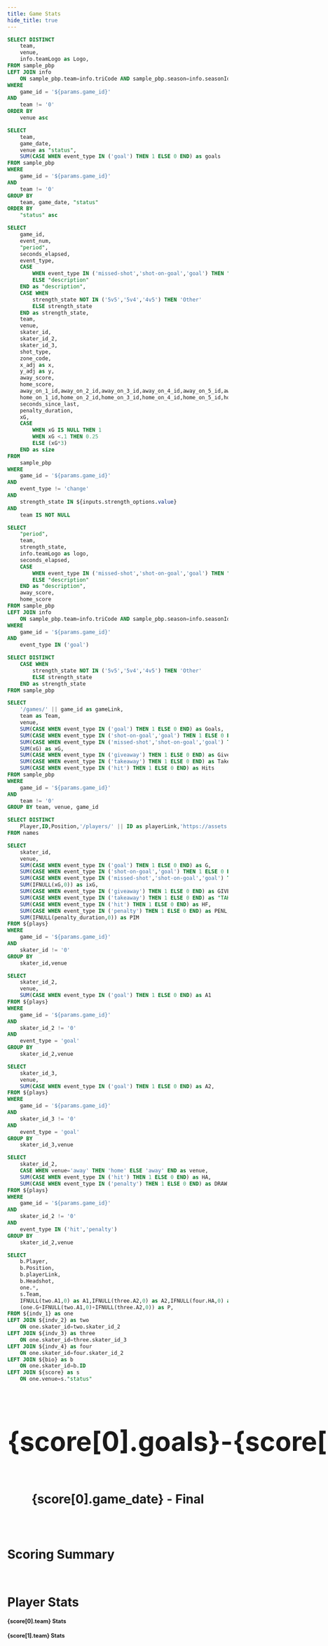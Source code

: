 ```yaml
---
title: Game Stats
hide_title: true
---
```


```sql logos
SELECT DISTINCT
    team,
    venue,
    info.teamLogo as Logo,
FROM sample_pbp
LEFT JOIN info
    ON sample_pbp.team=info.triCode AND sample_pbp.season=info.seasonId
WHERE
    game_id = '${params.game_id}'
AND
    team != '0'
ORDER BY
    venue asc
```

```sql score
SELECT
    team,
    game_date,
    venue as "status",
    SUM(CASE WHEN event_type IN ('goal') THEN 1 ELSE 0 END) as goals
FROM sample_pbp
WHERE
    game_id = '${params.game_id}'
AND
    team != '0'
GROUP BY
    team, game_date, "status"
ORDER BY
    "status" asc
```

```sql plays
SELECT
    game_id,
    event_num,
    "period",
    seconds_elapsed,
    event_type,
    CASE
        WHEN event_type IN ('missed-shot','shot-on-goal','goal') THEN "description" || ' - xG: ' || SUBSTRING(("xG"*100),1,5) || '%'
        ELSE "description"
    END as "description",
    CASE WHEN
        strength_state NOT IN ('5v5','5v4','4v5') THEN 'Other'
        ELSE strength_state
    END as strength_state,
    team,
    venue,
    skater_id,
    skater_id_2,
    skater_id_3,
    shot_type,
    zone_code,
    x_adj as x,
    y_adj as y,
    away_score,
    home_score,
    away_on_1_id,away_on_2_id,away_on_3_id,away_on_4_id,away_on_5_id,away_on_6_id,away_goalie_id,
    home_on_1_id,home_on_2_id,home_on_3_id,home_on_4_id,home_on_5_id,home_on_6_id,home_goalie_id,
    seconds_since_last,
    penalty_duration,
    xG,
    CASE
        WHEN xG IS NULL THEN 1
        WHEN xG <.1 THEN 0.25
        ELSE (xG*3)
    END as size
FROM
    sample_pbp
WHERE
    game_id = '${params.game_id}'
AND
    event_type != 'change'
AND
    strength_state IN ${inputs.strength_options.value}
AND
    team IS NOT NULL
```

```sql scoring_summary
SELECT
    "period",
    team,
    strength_state,
    info.teamLogo as logo,
    seconds_elapsed,
    CASE
        WHEN event_type IN ('missed-shot','shot-on-goal','goal') THEN "description" || ' - xG: ' || SUBSTRING(("xG"*100),1,5) || '%'
        ELSE "description"
    END as "description",
    away_score,
    home_score
FROM sample_pbp
LEFT JOIN info
    ON sample_pbp.team=info.triCode AND sample_pbp.season=info.seasonId
WHERE
    game_id = '${params.game_id}'
AND
    event_type IN ('goal')
```

```sql strengths
SELECT DISTINCT
    CASE WHEN
        strength_state NOT IN ('5v5','5v4','4v5') THEN 'Other'
        ELSE strength_state
    END as strength_state
FROM sample_pbp
```

```sql team_summary
SELECT
    '/games/' || game_id as gameLink,
    team as Team,
    venue,
    SUM(CASE WHEN event_type IN ('goal') THEN 1 ELSE 0 END) as Goals,
    SUM(CASE WHEN event_type IN ('shot-on-goal','goal') THEN 1 ELSE 0 END) as Shots,
    SUM(CASE WHEN event_type IN ('missed-shot','shot-on-goal','goal') THEN 1 ELSE 0 END) as Fenwick,
    SUM(xG) as xG,
    SUM(CASE WHEN event_type IN ('giveaway') THEN 1 ELSE 0 END) as Giveaways,
    SUM(CASE WHEN event_type IN ('takeaway') THEN 1 ELSE 0 END) as Takeaways,
    SUM(CASE WHEN event_type IN ('hit') THEN 1 ELSE 0 END) as Hits
FROM sample_pbp
WHERE
    game_id = '${params.game_id}'
AND
    team != '0'
GROUP BY team, venue, game_id
```

```sql bio
SELECT DISTINCT
    Player,ID,Position,'/players/' || ID as playerLink,'https://assets.nhle.com/mugs/nhl/latest/' || SUBSTRING(ID,1,8) || 'png' as Headshot
FROM names
```

```sql indv_1
SELECT
    skater_id,
    venue,
    SUM(CASE WHEN event_type IN ('goal') THEN 1 ELSE 0 END) as G,
    SUM(CASE WHEN event_type IN ('shot-on-goal','goal') THEN 1 ELSE 0 END) as iSF,
    SUM(CASE WHEN event_type IN ('missed-shot','shot-on-goal','goal') THEN 1 ELSE 0 END) as iFF,
    SUM(IFNULL(xG,0)) as ixG,
    SUM(CASE WHEN event_type IN ('giveaway') THEN 1 ELSE 0 END) as GIVE,
    SUM(CASE WHEN event_type IN ('takeaway') THEN 1 ELSE 0 END) as "TAKE",
    SUM(CASE WHEN event_type IN ('hit') THEN 1 ELSE 0 END) as HF,
    SUM(CASE WHEN event_type IN ('penalty') THEN 1 ELSE 0 END) as PENL,
    SUM(IFNULL(penalty_duration,0)) as PIM
FROM ${plays}
WHERE
    game_id = '${params.game_id}'
AND
    skater_id != '0'
GROUP BY
    skater_id,venue
```

```sql indv_2
SELECT
    skater_id_2,
    venue,
    SUM(CASE WHEN event_type IN ('goal') THEN 1 ELSE 0 END) as A1
FROM ${plays}
WHERE
    game_id = '${params.game_id}'
AND
    skater_id_2 != '0'
AND
    event_type = 'goal'
GROUP BY
    skater_id_2,venue
```

```sql indv_3
SELECT
    skater_id_3,
    venue,
    SUM(CASE WHEN event_type IN ('goal') THEN 1 ELSE 0 END) as A2,
FROM ${plays}
WHERE
    game_id = '${params.game_id}'
AND
    skater_id_3 != '0'
AND
    event_type = 'goal'
GROUP BY
    skater_id_3,venue
```

```sql indv_4
SELECT
    skater_id_2,
    CASE WHEN venue='away' THEN 'home' ELSE 'away' END as venue,
    SUM(CASE WHEN event_type IN ('hit') THEN 1 ELSE 0 END) as HA,
    SUM(CASE WHEN event_type IN ('penalty') THEN 1 ELSE 0 END) as DRAW,
FROM ${plays}
WHERE
    game_id = '${params.game_id}'
AND
    skater_id_2 != '0'
AND
    event_type IN ('hit','penalty')
GROUP BY
    skater_id_2,venue
```

```sql indv
SELECT
    b.Player,
    b.Position,
    b.playerLink,
    b.Headshot,
    one.*,
    s.Team,
    IFNULL(two.A1,0) as A1,IFNULL(three.A2,0) as A2,IFNULL(four.HA,0) as HA,IFNULL(four.DRAW,0) as DRAW,
    (one.G+IFNULL(two.A1,0)+IFNULL(three.A2,0)) as P,
FROM ${indv_1} as one
LEFT JOIN ${indv_2} as two
    ON one.skater_id=two.skater_id_2
LEFT JOIN ${indv_3} as three
    ON one.skater_id=three.skater_id_3
LEFT JOIN ${indv_4} as four
    ON one.skater_id=four.skater_id_2
LEFT JOIN ${bio} as b
    ON one.skater_id=b.ID
LEFT JOIN ${score} as s
    ON one.venue=s."status"
```


<div style="display:flex; justify-content: space-between;">
<h1>   </h1>
<Image
    url={logos[0].Logo}
    height=80
/>
<h1 style="font-size:60px;">{score[0].goals}</h1>
<h1 style="font-size:60px;">-</h1>
<h1 style="font-size:60px;">{score[1].goals}</h1>
<Image
    url={logos[1].Logo}
    height=80
/>
<h1>   </h1>
</div>
<center><h1>{score[0].game_date} - Final</h1></center>
<br>
<DataTable data={team_summary} rows=50 rowShading=true headerColor=#0000ff headerFontColor=white sort=venue downloadable=false>
    <Column id=Team align=center />
    <Column id=Shots align=center/>
    <Column id=Fenwick align=center/>
    <Column id=xG align=center title="xG"/>
    <Column id=Giveaways align=center/>
    <Column id=Takeaways align=center/>
    <Column id=Hits align=center/>
</DataTable>
<br>
<h1>Scoring Summary</h1>
<DataTable data={scoring_summary} rows=12 rowShading=true compact=true sort=seconds_elapsed headerColor=#0000ff headerFontColor=white downloadable=false>
    <Column id=period align=center/>
    <Column id=seconds_elapsed align=center/>
    <Column id=strength_state align=center/>
    <Column id=logo align=center contentType=image height=15px title="Team"/>  
    <Column id=description align=center/>
    <Column id=away_score align=center/>
    <Column id=home_score align=center/>
</DataTable>
<br>
<h1>Player Stats</h1>
<Dropdown
    data={strengths}
    name=strength_options
    value=strength_state
    title=Strength
    multiple=true
    selectAllByDefault=true
/>

<h1 style="font-size:90%;">{score[0].team} Stats</h1>
<DataTable data={indv.where("Position NOT IN ('G') AND venue = 'away'")} rows=50 search=true rowShading=true headerColor=#0000ff headerFontColor=white link=playerLink sort=Player downloadable=false>
    <Column id=Headshot contentType=image height=20px/>
    <Column id=Player />
    <Column id=skater_id title='ID'/>
    <Column id=Position />
    <Column id=G />
    <Column id=A1 />
    <Column id=A2 />
    <Column id=P />
    <Column id=iSF title='iSF'/>
    <Column id=iFF title='iFF'/>
    <Column id=ixG title='ixG' />
    <Column id=GIVE />
    <Column id=TAKE />
    <Column id=HF title='HF' />
    <Column id=HA title='HA' />
    <Column id=PENL />
    <Column id=DRAW />
    <Column id=PIM title='PIM' />
</DataTable>

<h1 style="font-size:90%;">{score[1].team} Stats</h1>
<DataTable data={indv.where("Position NOT IN ('G') AND venue = 'home'")} rows=50 search=true rowShading=true headerColor=#0000ff headerFontColor=white link=playerLink sort=Player downloadable=false>
    <Column id=Headshot contentType=image height=20px/>
    <Column id=Player />
    <Column id=skater_id title='ID'/>
    <Column id=Position />
    <Column id=G />
    <Column id=A1 />
    <Column id=A2 />
    <Column id=P />
    <Column id=iSF title='iSF'/>
    <Column id=iFF title='iFF'/>
    <Column id=ixG title='ixG' />
    <Column id=GIVE />
    <Column id=TAKE />
    <Column id=HF title='HF' />
    <Column id=HA title='HA' />
    <Column id=PENL />
    <Column id=DRAW />
    <Column id=PIM title='PIM' />
</DataTable>
